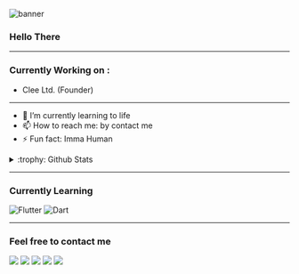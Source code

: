 <!--
**Arsybai/arsybai** is a ✨ _special_ ✨ repository because its `README.md` (this file) appears on your GitHub profile. test
-->
![banner](https://trakteer-uploads.sgp1.digitaloceanspaces.com/images/cover/cvr-N30K8BkTq4M2V9onQjM0cTI4xLRHlp9Y1698227025.jpg)

### Hello There
---
### Currently Working on :
- Clee Ltd. (Founder)

---
- 🌱 I’m currently learning to life
- 📫 How to reach me: by contact me
- ⚡ Fun fact: Imma Human

<details>
<summary>:trophy: Github Stats</summary>
<img src="https://bad-apple-github-readme.vercel.app/api?show_bg=1&username=arsybai">
<img src="https://streak-stats.demolab.com?user=Arsybai&theme=tokyonight-duo">
<img src="https://github-profile-trophy.vercel.app/?username=arsybai">
</details>

---

### Currently Learning

![Flutter](https://img.shields.io/badge/Flutter-blue?style=for-the-badge&logo=Flutter)
![Dart](https://img.shields.io/badge/Dart-blue?style=for-the-badge&logo=Dart)


---

### Feel free to contact me
<a href="https://t.me/arsybai" target="_blank"><img src="https://img.shields.io/badge/Telegram-%40arsybai-28a8ea"></a>
<a rel="me" href="https://moe.onl/@arsybai" target="_blank"><img src="https://img.shields.io/badge/Mastodon-%40arsybai-blueviolet"></a>
<a href="https://linkedin.com/in/arsybai" target="_blank"><img src="https://img.shields.io/badge/LinkedIn-arsybai-informational"></a>
<a href="mailto:me@arsybai.com"><img src="https://img.shields.io/badge/Email-me%40arsybai.com-orange"></a>
<a href="https://arsybai.com" target="_blank"><img src="https://img.shields.io/badge/Personal%20Site-arsybai.com-red"></a>
